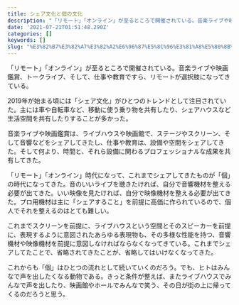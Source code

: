 ```yaml
---
title: シェア文化と個の文化
description: "「リモート」「オンライン」が至るところで開催されている。音楽ライブや映画鑑賞、トークライブ、そして、仕事や教育ですら、リモートが選択肢になってきている。"
date: '2021-07-21T01:51:48.290Z'
categories: []
keywords: []
slug: "%E3%82%B7%E3%82%A7%E3%82%A2%E6%96%87%E5%8C%96%E3%81%A8%E5%80%8B%E3%81%AE%E6%96%87%E5%8C%96"
---
```

「リモート」「オンライン」が至るところで開催されている。音楽ライブや映画鑑賞、トークライブ、そして、仕事や教育ですら、リモートが選択肢になってきている。

2019年が始まる頃には「シェア文化」がひとつのトレンドとして注目されていた。主には車や自転車など、移動に使う乗り物を共有したり、シェアハウスなど生活空間を共有したりすることが多かった。

音楽ライブや映画鑑賞は、ライブハウスや映画館で、ステージやスクリーン、そして音響などをシェアしてきたし、仕事や教育は、設備や空間をシェアしてきた。そして何より、時間と、それら設備に関わるプロフェッショナルな成果を共有してきた。

「リモート」「オンライン」時代になって、これまでシェアしてきたものが「個」の時代になってきた。音のいいライブを聴きたければ、自分で音響機材を整える必要が出てきた。いい映像を見たければ、自分で映像機材を整える必要が出てきた。プロ用機材は主に「シェアすること」を前提に高価に作られているので、個人でそれを整えるのはとても難しい。

これまでスクリーンを前提に、ライブハウスという空間とそのスピーカーを前提に、表現するように意図されたあらゆる表現物も、その多様な性能を持つ、音響機材や映像機材を前提に意図しなければならなくなってきている。これまでシェアしてたことで、省略されてきたことが、省略してはいけなくなってきた。

これからも「個」はひとつの流れとして続いていくのだろう。でも、ヒトはみんなで声を出したくなる動物である。きっと条件が整えば、またライブハウスでみんなで声を出したり、映画館やホールでみんなで笑う、その日が街の上に帰ってくるのだろうと思う。
